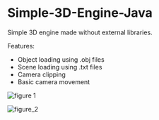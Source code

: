 # Simple-3D-Engine-Java
Simple 3D engine made without external libraries.

Features:
  - Object loading using .obj files
  - Scene loading using .txt files
  - Camera clipping
  - Basic camera movement

![figure 1](https://user-images.githubusercontent.com/57646462/153727314-9633bf8c-4fbd-463d-aed4-14a20ed754cd.png)


![figure_2](https://user-images.githubusercontent.com/57646462/153727317-085d842a-9601-49d1-9079-ddc2301bc4ca.png)
